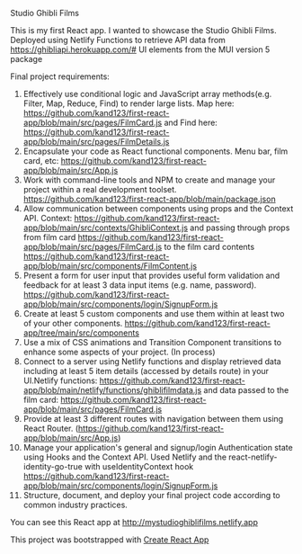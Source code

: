 Studio Ghibli Films

This is my first React app. I wanted to showcase the Studio Ghibli Films.
Deployed using Netlify Functions to retrieve API data from https://ghibliapi.herokuapp.com/#
UI elements from the MUI version 5 package

Final project requirements: 

1. Effectively use conditional logic and JavaScript array methods(e.g. Filter, Map, Reduce, Find) to render large lists. Map here: https://github.com/kand123/first-react-app/blob/main/src/pages/FilmCard.js and Find here: https://github.com/kand123/first-react-app/blob/main/src/pages/FilmDetails.js
2. Encapsulate your code as React functional components. Menu bar, film card, etc: https://github.com/kand123/first-react-app/blob/main/src/App.js
3. Work with command-line tools and NPM to create and manage your project within a real development toolset. https://github.com/kand123/first-react-app/blob/main/package.json
4. Allow communication between components using props and the Context API. Context: https://github.com/kand123/first-react-app/blob/main/src/contexts/GhibliContext.js and passing through props from film card https://github.com/kand123/first-react-app/blob/main/src/pages/FilmCard.js to the film card contents https://github.com/kand123/first-react-app/blob/main/src/components/FilmContent.js
5. Present a form for user input that provides useful form validation and feedback for at least 3 data input items (e.g. name, password). https://github.com/kand123/first-react-app/blob/main/src/components/login/SignupForm.js
6. Create at least 5 custom components and use them within at least two of your other components. https://github.com/kand123/first-react-app/tree/main/src/components
7. Use a mix of CSS animations and Transition Component transitions to enhance some aspects of your project. (In process)
8. Connect to a server using Netlify functions and display retrieved data including at least 5 item details (accessed by details route) in your UI.Netlify functions: https://github.com/kand123/first-react-app/blob/main/netlify/functions/ghiblifilmdata.js and data passed to the film card: https://github.com/kand123/first-react-app/blob/main/src/pages/FilmCard.js
9. Provide at least 3 different routes with navigation between them using React Router. (https://github.com/kand123/first-react-app/blob/main/src/App.js)
10. Manage your application's general and signup/login Authentication state using Hooks and the Context API. Used Netlify and the react-netlify-identity-go-true with useIdentityContext hook https://github.com/kand123/first-react-app/blob/main/src/components/login/SignupForm.js
11. Structure, document, and deploy your final project code according to common industry practices. 


You can see this React app at http://mystudioghiblifilms.netlify.app 

This project was bootstrapped with [Create React App](https://github.com/facebook/create-react-app)
